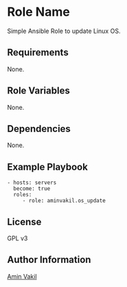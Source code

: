 Role Name
=========

Simple Ansible Role to update Linux OS.

Requirements
------------

None.

Role Variables
--------------

None.

Dependencies
------------

None.

Example Playbook
----------------

    - hosts: servers
      become: true
      roles:
         - role: aminvakil.os_update

License
-------

GPL v3

Author Information
------------------

[Amin Vakil](https://www.aminvakil.com/)
